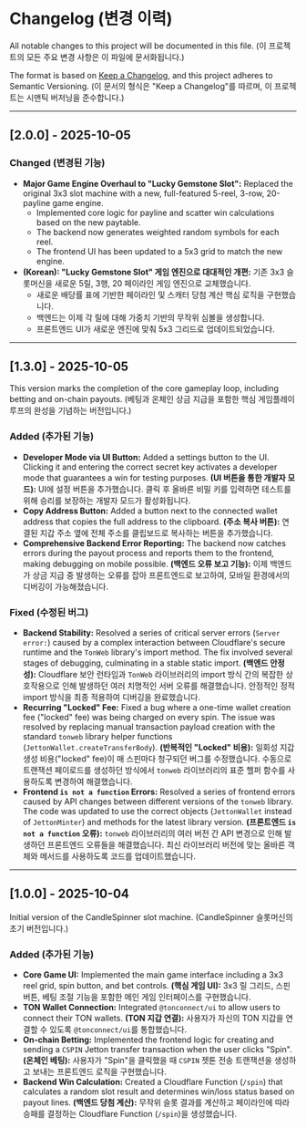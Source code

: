 # Changelog (변경 이력)

All notable changes to this project will be documented in this file.
(이 프로젝트의 모든 주요 변경 사항은 이 파일에 문서화됩니다.)

The format is based on [Keep a Changelog](httpshttps://keepachangelog.com/en/1.0.0/),
and this project adheres to Semantic Versioning.
(이 문서의 형식은 "Keep a Changelog"를 따르며, 이 프로젝트는 시맨틱 버저닝을 준수합니다.)

---

## [2.0.0] - 2025-10-05

### Changed (변경된 기능)

- **Major Game Engine Overhaul to "Lucky Gemstone Slot":** Replaced the original 3x3 slot machine with a new, full-featured 5-reel, 3-row, 20-payline game engine.
  - Implemented core logic for payline and scatter win calculations based on the new paytable.
  - The backend now generates weighted random symbols for each reel.
  - The frontend UI has been updated to a 5x3 grid to match the new engine.
- **(Korean): "Lucky Gemstone Slot" 게임 엔진으로 대대적인 개편:** 기존 3x3 슬롯머신을 새로운 5릴, 3행, 20 페이라인 게임 엔진으로 교체했습니다.
  - 새로운 배당률 표에 기반한 페이라인 및 스캐터 당첨 계산 핵심 로직을 구현했습니다.
  - 백엔드는 이제 각 릴에 대해 가중치 기반의 무작위 심볼을 생성합니다.
  - 프론트엔드 UI가 새로운 엔진에 맞춰 5x3 그리드로 업데이트되었습니다.

---

## [1.3.0] - 2025-10-05

This version marks the completion of the core gameplay loop, including betting and on-chain payouts.
(베팅과 온체인 상금 지급을 포함한 핵심 게임플레이 루프의 완성을 기념하는 버전입니다.)

### Added (추가된 기능)

- **Developer Mode via UI Button:** Added a settings button to the UI. Clicking it and entering the correct secret key activates a developer mode that guarantees a win for testing purposes.
  **(UI 버튼을 통한 개발자 모드):** UI에 설정 버튼을 추가했습니다. 클릭 후 올바른 비밀 키를 입력하면 테스트를 위해 승리를 보장하는 개발자 모드가 활성화됩니다.
- **Copy Address Button:** Added a button next to the connected wallet address that copies the full address to the clipboard.
  **(주소 복사 버튼):** 연결된 지갑 주소 옆에 전체 주소를 클립보드로 복사하는 버튼을 추가했습니다.
- **Comprehensive Backend Error Reporting:** The backend now catches errors during the payout process and reports them to the frontend, making debugging on mobile possible.
  **(백엔드 오류 보고 기능):** 이제 백엔드가 상금 지급 중 발생하는 오류를 잡아 프론트엔드로 보고하여, 모바일 환경에서의 디버깅이 가능해졌습니다.

### Fixed (수정된 버그)

- **Backend Stability:** Resolved a series of critical server errors (`Server error:`) caused by a complex interaction between Cloudflare's secure runtime and the `TonWeb` library's import method. The fix involved several stages of debugging, culminating in a stable static import.
  **(백엔드 안정성):** Cloudflare 보안 런타임과 `TonWeb` 라이브러리의 import 방식 간의 복잡한 상호작용으로 인해 발생하던 여러 치명적인 서버 오류를 해결했습니다. 안정적인 정적 import 방식을 최종 적용하여 디버깅을 완료했습니다.
- **Recurring "Locked" Fee:** Fixed a bug where a one-time wallet creation fee ("locked" fee) was being charged on every spin. The issue was resolved by replacing manual transaction payload creation with the standard `tonweb` library helper functions (`JettonWallet.createTransferBody`).
  **(반복적인 "Locked" 비용):** 일회성 지갑 생성 비용("locked" fee)이 매 스핀마다 청구되던 버그를 수정했습니다. 수동으로 트랜잭션 페이로드를 생성하던 방식에서 `tonweb` 라이브러리의 표준 헬퍼 함수를 사용하도록 변경하여 해결했습니다.
- **Frontend `is not a function` Errors:** Resolved a series of frontend errors caused by API changes between different versions of the `tonweb` library. The code was updated to use the correct objects (`JettonWallet` instead of `JettonMinter`) and methods for the latest library version.
  **(프론트엔드 `is not a function` 오류):** `tonweb` 라이브러리의 여러 버전 간 API 변경으로 인해 발생하던 프론트엔드 오류들을 해결했습니다. 최신 라이브러리 버전에 맞는 올바른 객체와 메서드를 사용하도록 코드를 업데이트했습니다.

---

## [1.0.0] - 2025-10-04

Initial version of the CandleSpinner slot machine.
(CandleSpinner 슬롯머신의 초기 버전입니다.)

### Added (추가된 기능)

- **Core Game UI:** Implemented the main game interface including a 3x3 reel grid, spin button, and bet controls.
  **(핵심 게임 UI):** 3x3 릴 그리드, 스핀 버튼, 베팅 조절 기능을 포함한 메인 게임 인터페이스를 구현했습니다.
- **TON Wallet Connection:** Integrated `@tonconnect/ui` to allow users to connect their TON wallets.
  **(TON 지갑 연결):** 사용자가 자신의 TON 지갑을 연결할 수 있도록 `@tonconnect/ui`를 통합했습니다.
- **On-chain Betting:** Implemented the frontend logic for creating and sending a `CSPIN` Jetton transfer transaction when the user clicks "Spin".
  **(온체인 베팅):** 사용자가 "Spin"을 클릭했을 때 `CSPIN` 젯톤 전송 트랜잭션을 생성하고 보내는 프론트엔드 로직을 구현했습니다.
- **Backend Win Calculation:** Created a Cloudflare Function (`/spin`) that calculates a random slot result and determines win/loss status based on payout lines.
  **(백엔드 당첨 계산):** 무작위 슬롯 결과를 계산하고 페이라인에 따라 승패를 결정하는 Cloudflare Function (`/spin`)을 생성했습니다.